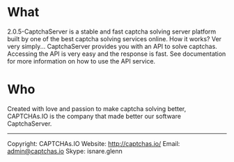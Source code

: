 # What

2.0.5-CaptchaServer is a stable and fast captcha solving server platform built by one of the best captcha solving services online. How it works? Ver very simply... CaptchaServer provides you with an API to solve captchas. Accessing the API is very easy and the response is fast. See documentation for more information on how to use the API service.

# Who

Created with love and passion to make captcha solving better, CAPTCHAs.IO is the company that made better our software CaptchaServer.

---

Copyright: CAPTCHAs.IO
Website: http://captchas.io/
Email: admin@captchas.io
Skype: isnare.glenn